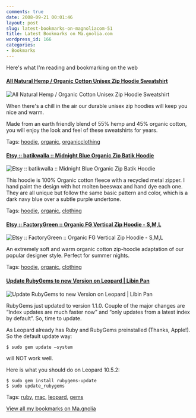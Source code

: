 ```yaml
---
comments: true
date: 2008-09-21 00:01:46
layout: post
slug: latest-bookmarks-on-magnoliacom-51
title: Latest Bookmarks on Ma.gnolia.com
wordpress_id: 166
categories:
- Bookmarks
---
```


Here's what I'm reading and bookmarking on the web

#### [All Natural Hemp / Organic Cotton Unisex Zip Hoodie Sweatshirt](http://www.greenboatstuff.com/allnaheorcou.html)

![All Natural Hemp / Organic Cotton Unisex Zip Hoodie Sweatshirt](http://ma.gnolia.com/bookmarks/brustujushar/thumbnail/160)

When there's a chill in the air our durable unisex zip hoodies will keep you nice and warm.

Made from an earth friendly blend of 55% hemp and 45% organic cotton, you will enjoy the look and feel of these sweatshirts for years.

Tags: [hoodie](http://ma.gnolia.com/people/ivanoats/tags/hoodie), [organic](http://ma.gnolia.com/people/ivanoats/tags/organic), [organicclothing](http://ma.gnolia.com/people/ivanoats/tags/organicclothing)

#### [Etsy :: batikwalla :: Midnight Blue Organic Zip Batik Hoodie](http://www.etsy.com/view_listing.php?ref=sr_gallery_3&listing_id=14993851)

![Etsy :: batikwalla :: Midnight Blue Organic Zip Batik Hoodie](http://ma.gnolia.com/bookmarks/voficuchi/thumbnail/160)

This hoodie is 100% Organic cotton fleece with a recycled metal zipper. I hand paint the design with hot molten beeswax and hand dye each one. They are all unique but follow the same basic pattern and color, which is a dark navy blue over a subtle purple undertone.

Tags: [hoodie](http://ma.gnolia.com/people/ivanoats/tags/hoodie), [organic](http://ma.gnolia.com/people/ivanoats/tags/organic), [clothing](http://ma.gnolia.com/people/ivanoats/tags/clothing)

#### [Etsy :: FactoryGreen :: Organic FG Vertical Zip Hoodie - S,M,L](http://www.etsy.com/view_listing.php?ref=vl_other_1&listing_id=12659049)

![Etsy :: FactoryGreen :: Organic FG Vertical Zip Hoodie - S,M,L](http://ma.gnolia.com/bookmarks/homayeshu/thumbnail/160)

An extremely soft and warm organic cotton zip-hoodie adaptation of our popular designer style. Perfect for summer nights.

Tags: [hoodie](http://ma.gnolia.com/people/ivanoats/tags/hoodie), [organic](http://ma.gnolia.com/people/ivanoats/tags/organic), [clothing](http://ma.gnolia.com/people/ivanoats/tags/clothing)

#### [Update RubyGems to new Version on Leopard | Libin Pan](http://blog.libinpan.com/2008/04/03/update-rubygems-to-new-version-on-leopard/)

![Update RubyGems to new Version on Leopard | Libin Pan](http://ma.gnolia.com/bookmarks/zusteyafi/thumbnail/160)

RubyGems just updated to version 1.1.0. Couple of the major changes are “Index updates are much faster now” and “only updates from a latest index by default”. So, time to update.

As Leopard already has Ruby and RubyGems preinstalled (Thanks, Apple!). So the default update way:

    $ sudo gem update –system

will NOT work well.

Here is what you should do on Leopard 10.5.2:

    $ sudo gem install rubygems-update
    $ sudo update_rubygems

Tags: [ruby](http://ma.gnolia.com/people/ivanoats/tags/ruby), [mac](http://ma.gnolia.com/people/ivanoats/tags/mac), [leopard](http://ma.gnolia.com/people/ivanoats/tags/leopard), [gems](http://ma.gnolia.com/people/ivanoats/tags/gems)

[View all my bookmarks on Ma.gnolia](http://ma.gnolia.com/people/ivanoats/bookmarks)

